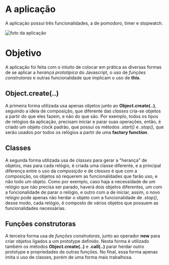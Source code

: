# A aplicação

A aplicação possui três funcionalidades, a de pomodoro, timer e stopwatch.

![foto da aplicação](https://i.pinimg.com/originals/58/4d/0e/584d0e5f50c810ceab4dc7d4ce1be2e4.jpg)

# Objetivo

A aplicação foi feita com o intuito de colocar em prática as diversas formas de se aplicar a *herança prototípica* do Javascript, o uso de *funções construtoras* e outras funcionalidade que implicam o uso de **this**. 

## Object.create(..)

A primeira forma utilizada usa apenas objetos junto ao **Object.create(..)**, seguindo a ideia de composição, que diferente das *classes* cria-se objetos a partir do que eles fazem, e não do que são. Por exemplo, todos os tipos de relógios da aplicação, precisam iniciar e parar suas operações, então, é criado um objeto clock padrão, que possui os métodos *.start()* e *.stop()*, que serão usados por todos os relógios a partir de uma **factory function**.

## Classes

A segunda forma utilizada usa de *classes* para gerar a "herança" de objetos, mas para cada relógio, é criada uma classe diferente, e a principal diferença entre o uso da *composição* e de *classes* é que com a composição, os objetos só requerem as funcionalidades que farão uso, e não todo um objeto. Como por exemplo, caso haja a necessidade de um relógio que não precisa ser parado, haverá dois objetos diferentes, um com a funcionalidade de parar o relógio, e outro com a de iniciar, assim, o novo relógio pode apenas não herdar o objeto com a funcionalidade de *.stop()*, desse modo, cada relógio, é composto de vários objetos que possuem as funcionalidades necessárias.

## Funções construtoras

A terceira forma usa de *funções construtoras*, junto ao operador **new** para criar objetos ligados a um prototype definido. Nesta forma é utilizado também os métodos **Object.create(..)** e **.call(..)** parar herdar outro prototype e propriedades de outras funções. No final, essa forma apenas imita o uso de classes, porém de uma forma mais trabalhosa.
